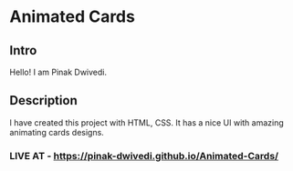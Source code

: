 # Animated Cards

## Intro

Hello! I am Pinak Dwivedi.

## Description

I have created this project with HTML, CSS.
It has a nice UI with amazing animating cards designs.

### LIVE AT - https://pinak-dwivedi.github.io/Animated-Cards/
